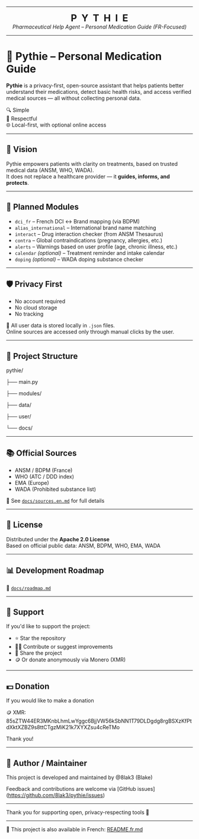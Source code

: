 
---

<p align="center">
  <strong style="font-size: 1.6rem;">P&nbsp;&nbsp;Y&nbsp;&nbsp;T&nbsp;&nbsp;H&nbsp;&nbsp;I&nbsp;&nbsp;E</strong><br>
  <em>Pharmaceutical Help Agent – Personal Medication Guide (FR-Focused)</em>
</p>

---

# 🧠 Pythie – Personal Medication Guide

**Pythie** is a privacy-first, open-source assistant that helps patients better understand their medications, detect basic health risks, and access verified medical sources — all without collecting personal data.

🔍 Simple  
🔐 Respectful  
🌐 Local-first, with optional online access

---

## 🎯 Vision

Pythie empowers patients with clarity on treatments, based on trusted medical data (ANSM, WHO, WADA).  
It does not replace a healthcare provider — it **guides, informs, and protects**.

---

## 🧱 Planned Modules

- `dci_fr` – French DCI ↔ Brand mapping (via BDPM)
- `alias_international` – International brand name matching
- `interact` – Drug interaction checker (from ANSM Thesaurus)
- `contra` – Global contraindications (pregnancy, allergies, etc.)
- `alerts` – Warnings based on user profile (age, chronic illness, etc.)
- `calendar` *(optional)* – Treatment reminder and intake calendar
- `doping` *(optional)* – WADA doping substance checker

---

## 🛡️ Privacy First

- No account required  
- No cloud storage  
- No tracking

📁 All user data is stored locally in `.json` files.  
Online sources are accessed only through manual clicks by the user.

---

## 📁 Project Structure

pythie/

├── main.py

├── modules/

├── data/

├── user/

└── docs/

---

## 📚 Official Sources

- ANSM / BDPM (France)
- WHO (ATC / DDD index)
- EMA (Europe)
- WADA (Prohibited substance list)

📄 See [`docs/sources.en.md`](docs/sources.en.md) for full details


---

## 📄 License

Distributed under the **Apache 2.0 License**  
Based on official public data: ANSM, BDPM, WHO, EMA, WADA

---

## 📊 Development Roadmap

🧱 [`docs/roadmap.md`](roadmap.en.md)

---

## 🙏 Support

If you'd like to support the project:

- ⭐ Star the repository  
- 🧑‍💻 Contribute or suggest improvements  
- 📢 Share the project  
- 🪙 Or donate anonymously via Monero (XMR)

---

## 💵 Donation 

If you would like to make a donation 
 
🪙 XMR: 85sZTW44ER3MKnbLhmLwYggc6BjjVW56kSbNN1T79DLDgdg8rgBSXzKfPtdXktXZBZ9s8ttCTgzMiK21k7XYXZsu4cReTMo 
 
Thank you!

---

## 👤 Author / Maintainer

This project is developed and maintained by @8lak3 (Blake)

Feedback and contributions are welcome via [GitHub issues] (https://github.com/8lak3/pythie/issues)


---

Thank you for supporting open, privacy-respecting tools 🙏

---

📝 This project is also available in French: [README.fr.md](README.fr.md)


